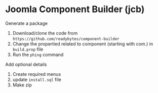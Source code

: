 Joomla Component Builder (jcb)
===

Generate a package

1. Download/clone the code from `https://github.com/readybytes/component-builder`
2. Change the propertied related to component (starting with com.) in `build.prop` file
3. Run the `phing` command

Add optional details

1. Create required menus
2. update `install.sql` file
3. Make zip

